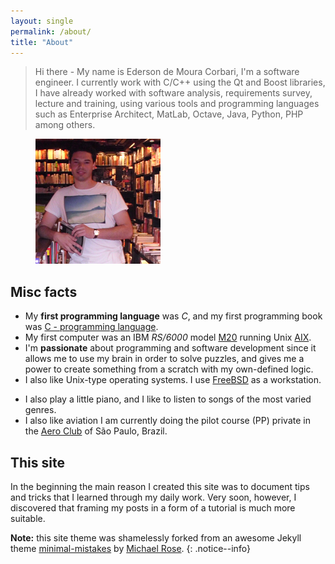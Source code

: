 ```yaml
---
layout: single
permalink: /about/
title: "About"
---
```


> Hi there - My name is Ederson de Moura Corbari, I'm a software engineer. I currently work with C/C++ using the Qt and Boost libraries, I have already worked with software analysis, requirements survey, lecture and training, using various tools and programming languages such as Enterprise Architect, MatLab, Octave, Java, Python, PHP among others.

<figure>
    <a href="/assets/images/profile.png"><img src="/assets/images/profile.png"></a>
</figure>

## Misc facts

* My **first programming language** was *C*, and my first programming book was [C - programming language](https://www.amazon.com/Programming-Language-2nd-Brian-Kernighan/dp/0131103628). 
* My first computer was an IBM *RS/6000* model [M20](https://en.wikipedia.org/wiki/RS/6000) running Unix [AIX](https://en.wikipedia.org/wiki/IBM_AIX).
* I'm **passionate** about programming and software development since it allows me to use my brain in order to solve puzzles, and gives me a power to create something from a scratch with my own-defined logic.
* I also like Unix-type operating systems. I use [FreeBSD](https://www.freebsd.org/) as a workstation.
<!--* In my **spare time** I like to practice some sport, usually extreme sports such as [equestrian polo](https://polocontacts.com/members/edersonmoura/media/), parachuting and crossfit. I love to travel and to know different cultures and to have contact with nature.-->
* I also play a little piano, and I like to listen to songs of the most varied genres.
* I also like aviation I am currently doing the pilot course (PP) private in the [Aero Club](http://aeroclubesp.com.br/) of S&atilde;o Paulo, Brazil.
## This site

In the beginning the main reason I created this site was to document tips and tricks that I learned through my daily work. Very soon, however, I discovered that framing my posts in a form of a tutorial is much more suitable.

**Note:** this site theme was shamelessly forked from an awesome Jekyll theme [minimal-mistakes](https://github.com/mmistakes/minimal-mistakes/) by [Michael Rose](https://mademistakes.com/).
{: .notice--info}
